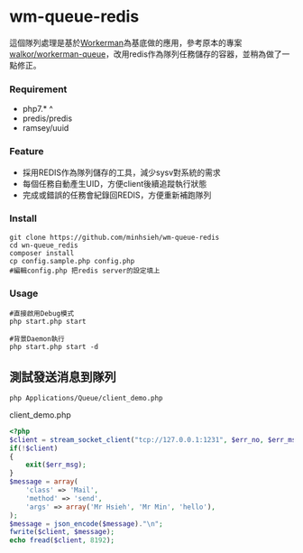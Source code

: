 wm-queue-redis
=========

這個隊列處理是基於[Workerman](https://www.workerman.net/doc)為基底做的應用，參考原本的專案[walkor/workerman-queue](https://github.com/walkor/workerman-queue)，改用redis作為隊列任務儲存的容器，並稍為做了一點修正。

### Requirement

- php7.* ^
- predis/predis
- ramsey/uuid

### Feature

- 採用REDIS作為隊列儲存的工具，減少sysv對系統的需求
- 每個任務自動產生UID，方便client後續追蹤執行狀態
- 完成或錯誤的任務會紀錄回REDIS，方便重新補跑隊列

### Install
```
git clone https://github.com/minhsieh/wm-queue-redis
cd wn-queue_redis
composer install
cp config.sample.php config.php
#編輯config.php 把redis server的設定填上
```

### Usage
```
#直接啟用Debug模式
php start.php start

#背景Daemon執行
php start.php start -d
```


## 測試發送消息到隊列
```
php Applications/Queue/client_demo.php
```

client_demo.php

```php
<?php
$client = stream_socket_client("tcp://127.0.0.1:1231", $err_no, $err_msg, 5);
if(!$client)
{
    exit($err_msg);
}
$message = array(
    'class' => 'Mail',
    'method' => 'send',
    'args' => array('Mr Hsieh', 'Mr Min', 'hello'),
);
$message = json_encode($message)."\n";
fwrite($client, $message);
echo fread($client, 8192);

```